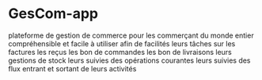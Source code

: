 # GesCom-app
plateforme de gestion de commerce pour les commerçant du monde entier compréhensible et facile à utiliser afin de facilités leurs tâches sur les factures les reçus les bon de commandes les bon de livraisons leurs gestions de stock leurs suivies des opérations courantes leurs suivies des flux entrant et sortant de leurs activités

